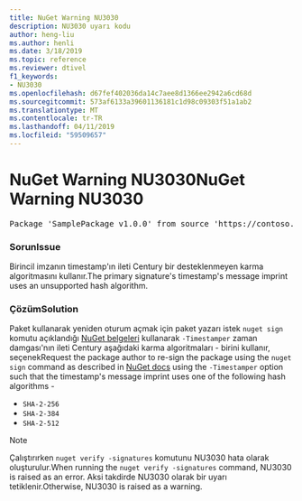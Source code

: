 ```yaml
---
title: NuGet Warning NU3030
description: NU3030 uyarı kodu
author: heng-liu
ms.author: henli
ms.date: 3/18/2019
ms.topic: reference
ms.reviewer: dtivel
f1_keywords:
- NU3030
ms.openlocfilehash: d67fef402036da14c7aee8d1366ee2942a6cd68d
ms.sourcegitcommit: 573af6133a39601136181c1d98c09303f51a1ab2
ms.translationtype: MT
ms.contentlocale: tr-TR
ms.lasthandoff: 04/11/2019
ms.locfileid: "59509657"
---
```

# <a name="nuget-warning-nu3030"></a><span data-ttu-id="8d803-103">NuGet Warning NU3030</span><span class="sxs-lookup"><span data-stu-id="8d803-103">NuGet Warning NU3030</span></span>

<pre>Package 'SamplePackage v1.0.0' from source 'https://contoso.com/index.json': The primary signature's timestamp's message imprint uses an unsupported hash algorithm.</pre>

### <a name="issue"></a><span data-ttu-id="8d803-104">Sorun</span><span class="sxs-lookup"><span data-stu-id="8d803-104">Issue</span></span>

<span data-ttu-id="8d803-105">Birincil imzanın timestamp'ın ileti Century bir desteklenmeyen karma algoritmasını kullanır.</span><span class="sxs-lookup"><span data-stu-id="8d803-105">The primary signature's timestamp's message imprint uses an unsupported hash algorithm.</span></span>  


### <a name="solution"></a><span data-ttu-id="8d803-106">Çözüm</span><span class="sxs-lookup"><span data-stu-id="8d803-106">Solution</span></span>

<span data-ttu-id="8d803-107">Paket kullanarak yeniden oturum açmak için paket yazarı istek `nuget sign` komutu açıklandığı [NuGet belgeleri](https://docs.microsoft.com/en-us/nuget/create-packages/sign-a-package) kullanarak `-Timestamper` zaman damgası'nın ileti Century aşağıdaki karma algoritmaları - birini kullanır, seçenek</span><span class="sxs-lookup"><span data-stu-id="8d803-107">Request the package author to re-sign the package using the `nuget sign` command as described in [NuGet docs](https://docs.microsoft.com/en-us/nuget/create-packages/sign-a-package) using the `-Timestamper` option such that the timestamp's message imprint uses one of the following hash algorithms -</span></span>
* `SHA-2-256`
* `SHA-2-384`
* `SHA-2-512`


> [!Note]
> <span data-ttu-id="8d803-108">Çalıştırırken `nuget verify -signatures` komutunu NU3030 hata olarak oluşturulur.</span><span class="sxs-lookup"><span data-stu-id="8d803-108">When running the `nuget verify -signatures` command, NU3030 is raised as an error.</span></span> <span data-ttu-id="8d803-109">Aksi takdirde NU3030 olarak bir uyarı tetiklenir.</span><span class="sxs-lookup"><span data-stu-id="8d803-109">Otherwise, NU3030 is raised as a warning.</span></span>